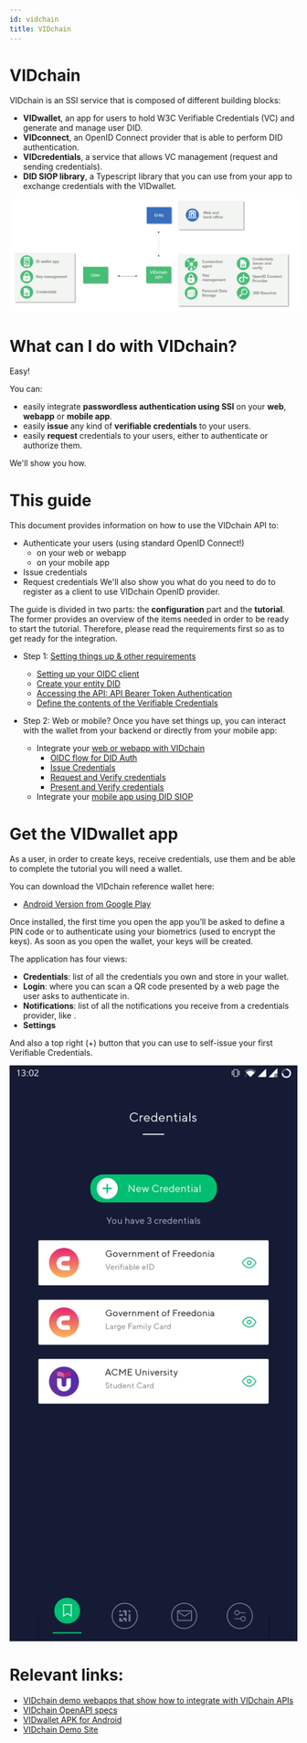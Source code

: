 ```yaml
---
id: vidchain
title: VIDchain
---
```


# VIDchain

VIDchain is an SSI service that is composed of different building blocks:

- **VIDwallet**, an app for users to hold W3C Verifiable Credentials (VC) and generate and manage user DID.
- **VIDconnect**, an OpenID Connect provider that is able to perform DID authentication.
- **VIDcredentials**, a service that allows VC management (request and sending credentials).
- **DID SIOP library**, a Typescript library that you can use from your app to exchange credentials with the VIDwallet.

![vidchain-components](_media/vidchain-components.jpg)

# What can I do with VIDchain?

Easy!

You can:

- easily integrate **passwordless authentication using SSI** on your **web**, **webapp** or **mobile app**.
- easily **issue** any kind of **verifiable credentials** to your users.
- easily **request** credentials to your users, either to authenticate or authorize them.

We'll show you how.

# This guide

This document provides information on how to use the VIDchain API to:

- Authenticate your users (using standard OpenID Connect!)
  - on your web or webapp
  - on your mobile app
- Issue credentials
- Request credentials
  We'll also show you what do you need to do to register as a client to use VIDchain OpenID provider.

The guide is divided in two parts: the **configuration** part and the **tutorial**. The former provides an overview of the items needed in order to be ready to start the tutorial. Therefore, please read the requirements first so as to get ready for the integration.

- Step 1: [Setting things up & other requirements](/requirements.md)

  - [Setting up your OIDC client](/requirements.md#set-up-your-oidc-client)
  - [Create your entity DID](/requirements.md#create-your-entity-did)
  - [Accessing the API: API Bearer Token Authentication](/requirements.md#client-id-and-entity-session-key-registration-prod-api-only)
  - [Define the contents of the Verifiable Credentials](/requirements.md#define-the-contents-of-the-verifiable-credentials)

- Step 2: Web or mobile? Once you have set things up, you can interact with the wallet from your backend or directly from your mobile app:
  - Integrate your [web or webapp with VIDchain](/tutorial.md)
    - [OIDC flow for DID Auth](/tutorial.md#oidc-flow-for-did-auth)
    - [Issue Credentials](/tutorial.md#issue-credentials)
    - [Request and Verify credentials](/tutorial.md#request-and-verify-credentials)
    - [Present and Verify credentials](/tutorial.md#present-and-verify-credentials)
  - Integrate your [mobile app using DID SIOP](/did-auth.md)

# Get the VIDwallet app

As a user, in order to create keys, receive credentials, use them and be able to complete the tutorial you will need a wallet.

You can download the VIDchain reference wallet here:

- [Android Version from Google Play](https://play.google.com/store/apps/details?id=com.validatedid.wallet)

Once installed, the first time you open the app you’ll be asked to define a PIN code or to authenticate using your biometrics (used to encrypt the keys). As soon as you open the wallet, your keys will be created.

The application has four views:

- **Credentials**: list of all the credentials you own and store in your wallet.
- **Login**: where you can scan a QR code presented by a web page the user asks to authenticate in.
- **Notifications**: list of all the notifications you receive from a credentials provider, like .
- **Settings**

And also a top right (+) button that you can use to self-issue your first Verifiable Credentials.

<div align='center'>

![main-kyc](_media/main-kyc.jpg ":size=30%")

</div>

# Relevant links:

- [VIDchain demo webapps that show how to integrate with VIDchain APIs](https://github.com/validatedid/VIDchain-demo-v2)
- [VIDchain OpenAPI specs](https://api.vidchain.net/api/v1/api-docs/)
- [VIDwallet APK for Android](https://drive.google.com/file/d/1En7_nhd0ANb3ZZe3DVaMPnmqlRfK8zYC/view?usp=sharing)
- [VIDchain Demo Site](https://try.vidchain.net/demo)
